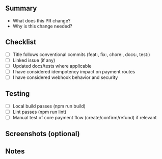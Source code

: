 ## Summary
- What does this PR change?
- Why is this change needed?

## Checklist
- [ ] Title follows conventional commits (feat:, fix:, chore:, docs:, test:)
- [ ] Linked issue (if any)
- [ ] Updated docs/tests where applicable
- [ ] I have considered idempotency impact on payment routes
- [ ] I have considered webhook behavior and security

## Testing
- [ ] Local build passes (npm run build)
- [ ] Lint passes (npm run lint)
- [ ] Manual test of core payment flow (create/confirm/refund) if relevant

## Screenshots (optional)

## Notes
